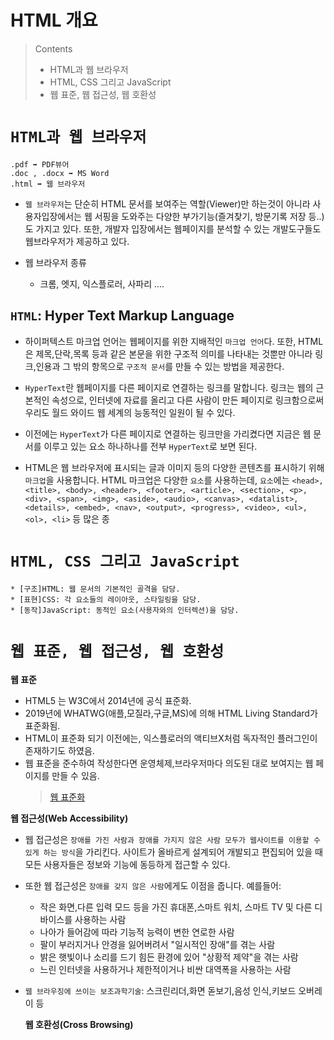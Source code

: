 # HTML 개요

> Contents
>
> - HTML과 웹 브라우저
> - HTML, CSS 그리고 JavaScript
> - 웹 표준, 웹 접근성, 웹 호환성

# `HTML과 웹 브라우저`

```
.pdf ➡️ PDF뷰어
.doc , .docx ➡️ MS Word
.html ➡️ 웹 브라우저
```

- `웹 브라우저`는 단순히 HTML 문서를 보여주는 역할(Viewer)만 하는것이 아니라
  사용자입장에서는 웹 서핑을 도와주는 다양한 부가기능(즐겨찾기, 방문기록 저장 등..)도 가지고 있다. 또한, 개발자 입장에서는 웹페이지를 분석할 수 있는 개발도구들도 웹브라우저가 제공하고 있다.

- 웹 브라우저 종류

  - 크롬, 엣지, 익스플로러, 사파리 ....

## `HTML`: Hyper Text Markup Language

- 하이퍼텍스트 마크업 언어는 웹페이지를 위한 지배적인 `마크업 언어`다. 또한, HTML은 제목,단락,목록 등과 같은 본문을 위한 구조적 의미를 나타내는 것뿐만 아니라 링크,인용과 그 밖의 항목으로 `구조적 문서`를 만들 수 있는 방법을 제공한다.

- `HyperText`란 웹페이지를 다른 페이지로 연결하는 링크를 말합니다. 링크는 웹의 근본적인 속성으로, 인터넷에 자료를 올리고 다른 사람이 만든 페이지로 링크함으로써 우리도 월드 와이드 웹 세계의 능동적인 일원이 될 수 있다.

- 이전에는 `HyperText`가 다른 페이지로 연결하는 링크만을 가리켰다면 지금은 웹 문서를 이루고 있는 요소 하나하나를 전부 `HyperText`로 보면 된다.

- HTML은 웹 브라우저에 표시되는 글과 이미지 등의 다양한 콘텐츠를 표시하기 위해 `마크업`을 사용합니다. HTML 마크업은 다양한 `요소`를 사용하는데, `요소`에는 `<head>, <title>, <body>, <header>, <footer>, <article>, <section>, <p>, <div>, <span>, <img>, <aside>, <audio>, <canvas>, <datalist>, <details>, <embed>, <nav>, <output>, <progress>, <video>, <ul>, <ol>, <li>` 등 많은 종

# `HTML, CSS 그리고 JavaScript`

```
* [구조]HTML: 웹 문서의 기본적인 골격을 담당.
* [표현]CSS: 각 요소들의 레이아웃, 스타일링을 담당.
* [동작]JavaScript: 동적인 요소(사용자와의 인터렉션)을 담당.
```

# `웹 표준, 웹 접근성, 웹 호환성`

**웹 표준**

- HTML5 는 W3C에서 2014년에 공식 표준화.
- 2019년에 WHATWG(애플,모질라,구글,MS)에 의해 HTML Living Standard가 표준화됨.
- HTML이 표준화 되기 이전에는, 익스플로러의 액티브X처럼 독자적인 플러그인이 존재하기도 하였음.
- 웹 표준을 준수하여 작성한다면 운영체제,브라우저마다 의도된 대로 보여지는 웹 페이지를 만들 수 있음.
  > [웹 표준화](https://library.gabia.com/contents/domain/2614/)

**웹 접근성(Web Accessibility)**

- 웹 접근성은 `장애를 가진 사람과 장애를 가지지 않은 사람 모두가 웹사이트를 이용할 수 있게 하는 방식`을 가리킨다. 사이트가 올바르게 설계되어 개발되고 편집되어 있을 때 모든 사용자들은 정보와 기능에 동등하게 접근할 수 있다.

- 또한 웹 접근성은 `장애를 갖지 않은 사람`에게도 이점을 줍니다. 예를들어:
  - 작은 화면,다른 입력 모드 등을 가진 휴대폰,스마트 워치, 스마트 TV 및 다른 디바이스를 사용하는 사람
  - 나아가 들어감에 따라 기능적 능력이 변한 연로한 사람
  - 팔이 부러지거나 안경을 잃어버려서 "일시적인 장애"를 겪는 사람
  - 밝은 햇빛이나 소리를 드기 힘든 환경에 있어 "상황적 제약"을 겪는 사람
  - 느린 인터넷을 사용하거나 제한적이거나 비싼 대역폭을 사용하는 사람
- `웹 브라우징에 쓰이는 보조과학기술`: 스크린리더,화면 돋보기,음성 인식,키보드 오버레이 등

  **웹 호환성(Cross Browsing)**

